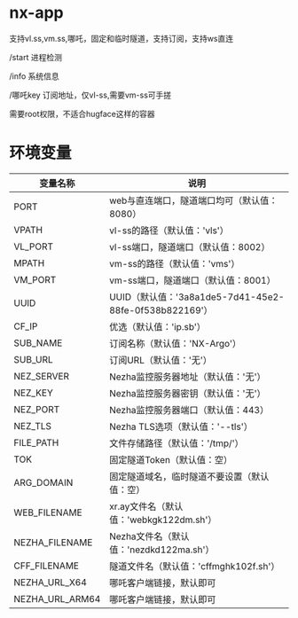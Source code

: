 # nx-app

支持vl.ss,vm.ss,哪吒，固定和临时隧道，支持订阅，支持ws直连

/start  进程检测

/info  系统信息

/哪吒key 订阅地址，仅vl-ss,需要vm-ss可手搓

需要root权限，不适合hugface这样的容器

# 环境变量


| 变量名称 | 说明 |
|---------------|-------------|
| PORT | web与直连端口，隧道端口均可（默认值：8080） |
| VPATH | vl-ss的路径（默认值：'vls'） |
| VL_PORT | vl-ss端口，隧道端口（默认值：8002） |
| MPATH | vm-ss的路径（默认值：'vms'） |
| VM_PORT | vm-ss端口，隧道端口（默认值：8001） |
| UUID | UUID（默认值：'3a8a1de5-7d41-45e2-88fe-0f538b822169'） |
| CF_IP | 优选（默认值：'ip.sb'） |
| SUB_NAME | 订阅名称（默认值：'NX-Argo'） |
| SUB_URL | 订阅URL（默认值：'无'） |
| NEZ_SERVER | Nezha监控服务器地址（默认值：'无'） |
| NEZ_KEY | Nezha监控服务器密钥（默认值：'无'） |
| NEZ_PORT | Nezha监控服务器端口（默认值：443） |
| NEZ_TLS | Nezha TLS选项（默认值：'--tls'） |
| FILE_PATH | 文件存储路径（默认值：'/tmp/'） |
| TOK | 固定隧道Token（默认值：空） |
| ARG_DOMAIN | 固定隧道域名，临时隧道不要设置（默认值：空） |
| WEB_FILENAME | xr.ay文件名（默认值：'webkgk122dm.sh'） |
| NEZHA_FILENAME | Nezha文件名（默认值：'nezdkd122ma.sh'） |
| CFF_FILENAME | 隧道文件名（默认值：'cffmghk102f.sh'） |
| NEZHA_URL_X64 | 哪吒客户端链接，默认即可 |
| NEZHA_URL_ARM64 | 哪吒客户端链接，默认即可 |
